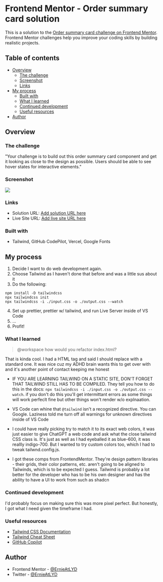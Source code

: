 # Frontend Mentor - Order summary card solution

This is a solution to the [Order summary card challenge on Frontend Mentor](https://www.frontendmentor.io/challenges/order-summary-component-QlPmajDUj). Frontend Mentor challenges help you improve your coding skills by building realistic projects. 

## Table of contents

- [Overview](#overview)
  - [The challenge](#the-challenge)
  - [Screenshot](#screenshot)
  - [Links](#links)
- [My process](#my-process)
  - [Built with](#built-with)
  - [What I learned](#what-i-learned)
  - [Continued development](#continued-development)
  - [Useful resources](#useful-resources)
- [Author](#author)

## Overview

### The challenge

"Your challenge is to build out this order summary card component and get it looking as close to the design as possible. Users should be able to see hover states for interactive elements."

### Screenshot

![](./screenshot.jpg)

### Links

- Solution URL: [Add solution URL here](https://your-solution-url.com)
- Live Site URL: [Add live site URL here](https://your-live-site-url.com)

### Built with

- Tailwind, GitHub CodePilot, Vercel, Google Fonts

## My process

1. Decide I want to do web development again.
2. Choose Tailwind as I haven't done that before and was a little sus about it
3. Do the following:

```
npm install -D tailwindcss
npx tailwindcss init
npx tailwindcss -i ./input.css -o ./output.css --watch
```

4. Set up prettier, prettier w/ tailwind, and run Live Server inside of VS Code
5. ...
6. Profit!

### What I learned

> @workspace how would you refactor index.html?

That is kinda cool. I had a <diag> HTML tag and said I should replace with a standard one. It was nice cuz my ADHD brain wants this to get over with and it's another point of contact keeping me honest

- IF YOU ARE LEARNING TAILWIND ON A STATIC SITE, DON'T FORGET THAT TAILWIND STILL HAS TO BE COMPILED. They tell you how to do this in the docs: `npx tailwindcss -i ./input.css -o ./output.css --watch`.  if you don't do this you'll get intermittant errors as some things will work perfeclt fine but other things won't render w/o explnaation.

- VS Code can whine that `@tailwind` isn't a recognized directive. You can Google. Laziness told me turn off all warnings for unknown directives inside of VS Code

- I could have really picking try to match it to its exact web colors, it was just easier to give ChatGPT a web code and ask what the close tailwind CSS class is. It's just as well as I had eyeballed it as blue-600, it was reallly indigo-700. But I wanted to try custom colors too, which I had to tweak tailwnd.config.js. 

- I got these comps from FrontendMentor. They're design pattern libraries - their grids, their color patterns, etc.  aren't going to be aligned to Tailwinds, which is to be expected I guess. Tailwind is probably a lot better for the developer who has to be his own designer and has the ability to have a UI to work from such as shadcn


### Continued development

I'd probably focus on making sure this was more pixel perfect. But honestly, I got what I need given the timeframe I had.

### Useful resources

- [Tailwind CSS Documentation](https://tailwindcss.com/docs)
- [Tailwind Cheat Sheet](https://umeshmk.github.io/Tailwindcss-cheatsheet/)
- [GitHub Copilot](https://copilot.github.com)

## Author

- Frontend Mentor - [@ErnieAtLYD](https://www.frontendmentor.io/profile/yourusername)
- Twitter - [@ErnieAtLYD](https://www.twitter.com/ErnieAtLYD)


